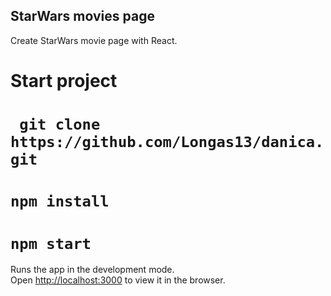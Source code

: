 ## StarWars movies page

Create StarWars movie page with React.

# Start project

# ` git clone https://github.com/Longas13/danica.git`

# `npm install`

# `npm start`

Runs the app in the development mode.\
Open [http://localhost:3000](http://localhost:3000) to view it in the browser.
